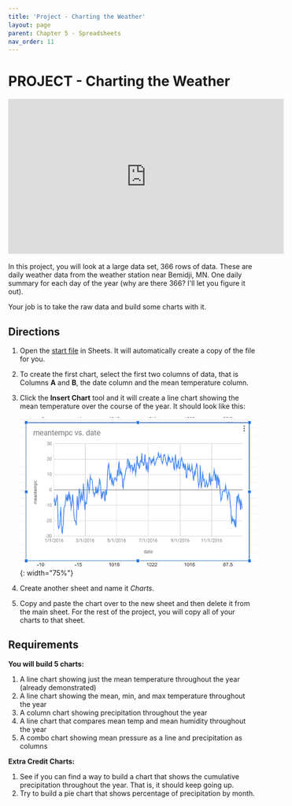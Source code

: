 ```yaml
--- 
title: 'Project - Charting the Weather'
layout: page
parent: Chapter 5 - Spreadsheets
nav_order: 11
---
```


PROJECT - Charting the Weather
==============================

<iframe width="560" height="315" src="https://www.youtube.com/embed/j1U9SkPdtFU" frameborder="0" allow="accelerometer; autoplay; clipboard-write; encrypted-media; gyroscope; picture-in-picture" allowfullscreen></iframe>

In this project, you will look at a large data set, 366 rows of data.
These are daily weather data from the weather station near Bemidji, MN.
One daily summary for each day of the year (why are there 366? I'll let
you figure it out).

Your job is to take the raw data and build some charts with it.

Directions
----------

1.  Open the [start file](https://bit.ly/3lAYKlF) in Sheets. It will automatically create a copy of the file for you.
3.  To create the first chart, select the first two columns of data, that is Columns **A** and **B**, the date column and the mean temperature column.
4.  Click the **Insert Chart** tool and it will create a line chart showing the mean temperature over the course of the year. It should look like this:

    ![](images/project_chart/1.png){: width="75%"}

5.  Create another sheet and name it *Charts*.
1. Copy and paste the chart over to the new sheet and then delete it from the main sheet. For the rest of the project, you will copy all of your charts to that sheet.

Requirements
------------

**You will build 5 charts:**

1.  A line chart showing just the mean temperature throughout the year
    (already demonstrated)
2.  A line chart showing the mean, min, and max temperature throughout
    the year
3.  A column chart showing precipitation throughout the year
4.  A line chart that compares mean temp and mean humidity throughout
    the year
5.  A combo chart showing mean pressure as a line and precipitation as
    columns

**Extra Credit Charts:**

1.  See if you can find a way to build a chart that shows the cumulative
    precipitation throughout the year. That is, it should keep going up.
2.  Try to build a pie chart that shows percentage of precipitation by
    month.

